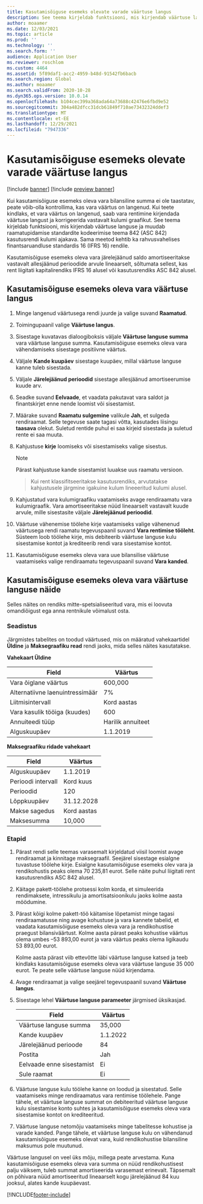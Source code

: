 ```yaml
---
title: Kasutamisõiguse esemeks olevate varade väärtuse langus
description: See teema kirjeldab funktsiooni, mis kirjendab väärtuse languse ja muudab raamatupidamise standardite kodeerimise teema 842 (ASC 842) kasutusrendi varade kulumi ajakava.
author: moaamer
ms.date: 12/03/2021
ms.topic: article
ms.prod: ''
ms.technology: ''
ms.search.form: ''
audience: Application User
ms.reviewer: roschlom
ms.custom: 4464
ms.assetid: 5f89daf1-acc2-4959-b48d-91542fb6bacb
ms.search.region: Global
ms.author: moaamer
ms.search.validFrom: 2020-10-28
ms.dyn365.ops.version: 10.0.14
ms.openlocfilehash: b104cec399a368ada64a73688c42476e6fbd9e52
ms.sourcegitcommit: 304a482dfcc31dcb61849f710ae73432324ddef3
ms.translationtype: MT
ms.contentlocale: et-EE
ms.lasthandoff: 12/29/2021
ms.locfileid: "7947336"
---
```

# <a name="impair-right-of-use-assets"></a>Kasutamisõiguse esemeks olevate varade väärtuse langus

[!include [banner](../includes/banner.md)]
[!include [preview banner](../includes/preview-banner.md)]

Kui kasutamisõiguse esemeks oleva vara bilansiline summa ei ole taastatav, peate võib-olla kontrollima, kas vara väärtus on langenud. Kui teete kindlaks, et vara väärtus on langenud, saab vara rentimine kirjendada väärtuse langust ja korrigeerida vastavalt kulumi graafikut. See teema kirjeldab funktsiooni, mis kirjendab väärtuse languse ja muudab raamatupidamise standardite kodeerimise teema 842 (ASC 842) kasutusrendi kulumi ajakava. Sama meetod kehtib ka rahvusvahelises finantsaruandluse standardis 16 (IFRS 16) rendile.

Kasutamisõiguse esemeks oleva vara järelejäänud saldo amortiseeritakse vastavalt allesjäänud perioodide arvule lineaarselt, sõltumata sellest, kas rent liigitati kapitalirendiks IFRS 16 alusel või kasutusrendiks ASC 842 alusel.

## <a name="impair-an-rou-asset"></a>Kasutamisõiguse esemeks oleva vara väärtuse langus

1. Minge langenud väärtusega rendi juurde ja valige suvand **Raamatud**.
2. Toimingupaanil valige **Väärtuse langus**.
3. Sisestage kuvatavas dialoogiboksis väljale **Väärtuse languse summa** vara väärtuse languse summa. Kasutamisõiguse esemeks oleva vara vähendamiseks sisestage positiivne väärtus.
4. Väljale **Kande kuupäev** sisestage kuupäev, millal väärtuse languse kanne tuleb sisestada.
5. Väljale **Järelejäänud perioodid** sisestage allesjäänud amortiseerumise kuude arv.
6. Seadke suvand **Eelvaade**, et vaadata pakutavat vara saldot ja finantskirjet enne nende loomist või sisestamist.
7. Määrake suvand **Raamatu sulgemine** valikule **Jah**, et sulgeda rendiraamat. Selle tegevuse saate tagasi võtta, kasutades liisingu **taasava** olekut. Suletud rentide puhul ei saa kirjeid sisestada ja suletud rente ei saa muuta. 
8. Kahjustuse **kirje** loomiseks või sisestamiseks valige sisestus.

    > [!NOTE]
    > Pärast kahjustuse kande sisestamist luuakse uus raamatu versioon.

    > Kui rent klassifitseeritakse kasutusrendiks, arvutatakse kahjustusele järgmine igakuine kulum lineeeritud kulumi alusel.

9. Kahjustatud vara kulumigraafiku vaatamiseks avage rendiraamatu vara kulumigraafik. Vara amortiseeritakse nüüd lineaarselt vastavalt kuude arvule, mille sisestasite väljale **Järelejäänud perioodid**.
10. Väärtuse vähenemise töölehe kirje vaatamiseks valige vähenenud väärtusega rendi raamatu tegevuspaanil suvand **Vara rentimise tööleht**. Süsteem loob töölehe kirje, mis debiteerib väärtuse languse kulu sisestamise kontot ja krediteerib rendi vara sisestamise kontot. 
11. Kasutamisõiguse esemeks oleva vara uue bilansilise väärtuse vaatamiseks valige rendiraamatu tegevuspaanil suvand **Vara kanded**.

## <a name="example-of-rou-asset-impairment"></a>Kasutamisõiguse esemeks oleva vara väärtuse languse näide

Selles näites on rendiks mitte-spetsialiseeritud vara, mis ei loovuta omandiõigust ega anna rentnikule võimalust osta.

### <a name="setup"></a>Seadistus

Järgmistes tabelites on toodud väärtused, mis on määratud vahekaartidel **Üldine** ja **Maksegraafiku read** rendi jaoks, mida selles näites kasutatakse.

**Vahekaart Üldine**

| Field                      | Väärtus            |
|----------------------------|------------------|
| Vara õiglane väärtus    | 600,000          |
| Alternatiivne laenuintressimäär | 7%               |
| Liitmisintervall       | Kord aastas         |
| Vara kasulik tööiga (kuudes) | 600              |
| Annuiteedi tüüp               | Harilik annuiteet |
| Alguskuupäev          | 1.1.2019       |

**Maksegraafiku ridade vahekaart**

| Field             | Väärtus      |
|-------------------|------------|
| Alguskuupäev        | 1.1.2019   |
| Perioodi intervall   | Kord kuus    |
| Perioodid           | 120        |
| Lõppkuupäev          | 31.12.2028 |
| Makse sagedus | Kord aastas   |
| Maksesumma    | 10,000     |

### <a name="steps"></a>Etapid

1. Pärast rendi selle teemas varasemalt kirjeldatud viisil loomist avage rendiraamat ja kinnitage maksegraafil. Seejärel sisestage esialgne tuvastuse töölehe kirje. Esialgne kasutamisõiguse esemeks olev vara ja rendikohustis peaks olema 70 235,81 eurot. Selle näite puhul liigitati rent kasutusrendiks ASC 842 alusel.
2. Käitage pakett-töölehe protsessi kolm korda, et simuleerida rendimaksete, intressikulu ja amortisatsioonikulu jaoks kolme aasta möödumine.
3. Pärast kõigi kolme pakett-töö käitamise lõpetamist minge tagasi rendiraamatusse ning avage kohustuse ja vara kannete tabelid, et vaadata kasutamisõiguse esemeks oleva vara ja rendikohustise praegust bilansiväärtust. Kolme aasta pärast peaks kohustise väärtus olema umbes –53 893,00 eurot ja vara väärtus peaks olema ligikaudu 53 893,00 eurot. 

    Kolme aasta pärast viib ettevõtte läbi väärtuse languse katsed ja teeb kindlaks kasutamisõiguse esemeks oleva vara väärtuse languse 35 000 eurot. Te peate selle väärtuse languse nüüd kirjendama.
    
4. Avage rendiraamat ja valige seejärel tegevuspaanil suvand **Väärtuse langus**.
5. Sisestage lehel **Väärtuse languse parameeter** järgmised üksikasjad.

    | Field                  | Väärtus    |
    |------------------------|----------|
    | Väärtuse languse summa      | 35,000   |
    | Kande kuupäev       | 1.1.2022 |
    | Järelejäänud perioode      | 84       |
    | Postita                   | Jah      |
    | Eelvaade enne sisestamist | Ei       |
    | Sule raamat             | Ei       |

6. Väärtuse languse kulu töölehe kanne on loodud ja sisestatud. Selle vaatamiseks minge rendiraamatus vara rentimise töölehele. Pange tähele, et väärtuse languse summat on debiteeritud väärtuse languse kulu sisestamise konto suhtes ja kasutamisõiguse esemeks oleva vara sisestamise kontot on krediteeritud.

7. Väärtuse languse netomõju vaatamiseks minge tabelitesse kohustise ja varade kanded. Pange tähele, et väärtuse languse kulu on vähendanud kasutamisõiguse esemeks olevat vara, kuid rendikohustise bilansiline maksumus pole muutunud.

Väärtuse langusel on veel üks mõju, millega peate arvestama. Kuna kasutamisõiguse esemeks oleva vara summa on nüüd rendikohustisest palju väiksem, tuleb summat amortiseerida varasemast erinevalt. Täpsemalt on põhivara nüüd amortiseeritud lineaarselt kogu järelejäänud 84 kuu jooksul, alates kande kuupäevast.


[!INCLUDE[footer-include](../../includes/footer-banner.md)]

